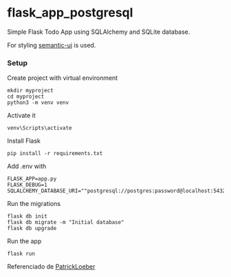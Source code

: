# flask_app_postgresql

Simple Flask Todo App using SQLAlchemy and SQLite database.

For styling [semantic-ui](https://semantic-ui.com/) is used.

### Setup

Create project with virtual environment

```console
mkdir myproject
cd myproject
python3 -m venv venv
```

Activate it

```console
venv\Scripts\activate
```

Install Flask

```console
pip install -r requirements.txt
```

Add .env with

```console
FLASK_APP=app.py
FLASK_DEBUG=1
SQLALCHEMY_DATABASE_URI=""postgresql://postgres:password@localhost:5432/flask""
```

Run the migrations

```console
flask db init
flask db migrate -m "Initial database"
flask db upgrade
```

Run the app

```console
flask run
```

Referenciado de [PatrickLoeber](https://github.com/patrickloeber/flask-todo)
